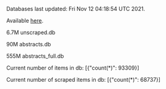 Databases last updated: Fri Nov 12 04:18:54 UTC 2021. 

Available [here](https://github.com/cbeauhilton/ash-db/releases).

6.7M	unscraped.db

90M	abstracts.db

555M	abstracts_full.db

Current number of items in db:
[{"count(*)": 93309}]

Current number of scraped items in db:
[{"count(*)": 68737}]

